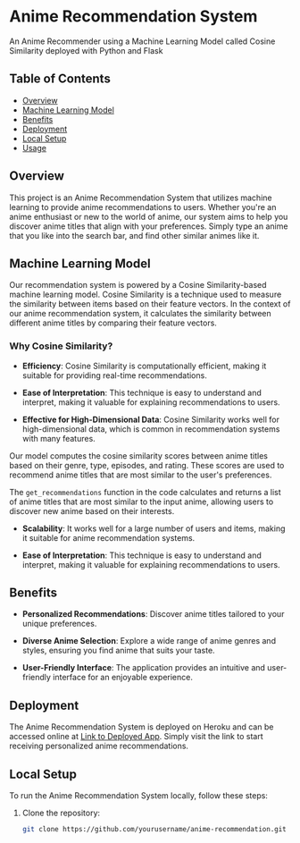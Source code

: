 # Anime Recommendation System
An Anime Recommender using a Machine Learning Model called Cosine Similarity deployed with Python and Flask

## Table of Contents
- [Overview](#overview)
- [Machine Learning Model](#machine-learning-model)
- [Benefits](#benefits)
- [Deployment](#deployment)
- [Local Setup](#local-setup)
- [Usage](#usage)

## Overview

This project is an Anime Recommendation System that utilizes machine learning to provide anime recommendations to users. Whether you're an anime enthusiast or new to the world of anime, our system aims to help you discover anime titles that align with your preferences. Simply type an anime that you like into the search bar, and find other similar animes like it.
 
## Machine Learning Model

Our recommendation system is powered by a Cosine Similarity-based machine learning model. Cosine Similarity is a technique used to measure the similarity between items based on their feature vectors. In the context of our anime recommendation system, it calculates the similarity between different anime titles by comparing their feature vectors.

### Why Cosine Similarity?

- **Efficiency**: Cosine Similarity is computationally efficient, making it suitable for providing real-time recommendations.

- **Ease of Interpretation**: This technique is easy to understand and interpret, making it valuable for explaining recommendations to users.

- **Effective for High-Dimensional Data**: Cosine Similarity works well for high-dimensional data, which is common in recommendation systems with many features.

Our model computes the cosine similarity scores between anime titles based on their genre, type, episodes, and rating. These scores are used to recommend anime titles that are most similar to the user's preferences.

The `get_recommendations` function in the code calculates and returns a list of anime titles that are most similar to the input anime, allowing users to discover new anime based on their interests.


- **Scalability**: It works well for a large number of users and items, making it suitable for anime recommendation systems.

- **Ease of Interpretation**: This technique is easy to understand and interpret, making it valuable for explaining recommendations to users.

## Benefits

- **Personalized Recommendations**: Discover anime titles tailored to your unique preferences.

- **Diverse Anime Selection**: Explore a wide range of anime genres and styles, ensuring you find anime that suits your taste.

- **User-Friendly Interface**: The application provides an intuitive and user-friendly interface for an enjoyable experience.

## Deployment

The Anime Recommendation System is deployed on Heroku and can be accessed online at [Link to Deployed App](https://anime-recommender-herokuapp.com/). Simply visit the link to start receiving personalized anime recommendations.

## Local Setup

To run the Anime Recommendation System locally, follow these steps:

1. Clone the repository:
   ```sh
   git clone https://github.com/yourusername/anime-recommendation.git
